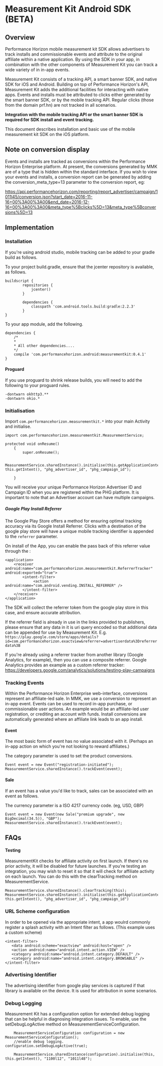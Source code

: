 # Measurement Kit Android SDK (BETA)
## Overview

Performance Horizon mobile measurement kit SDK allows advertisers to track installs and commissionable events and attribute to the original affiliate within a native application. By using the SDK in your app, in combination with the other components of Measurement Kit you can track a wide variety of in in-app events.

Measurement Kit consists of a tracking API, a smart banner SDK, and native SDK for iOS and Android.  Building on top of Performance Horizon's API, Measurement Kit adds the additional facilities for interacting with native apps.  Events and installs must be attributed to clicks either generated by the smart banner SDK, or by the mobile tracking API.  Regular clicks (those from the domain prf.hn) are not tracked in all scenarios.

__Integration with the mobile tracking API or the smart banner SDK is required for SDK install and event tracking.__

This document describes installation and basic use of the mobile measurement kit SDK on the iOS platform.

## Note on conversion display

Events and installs are tracked as conversions within the Performance Horizon Enterprise platform.  At present, the conversions generated by MMK are of a type that is hidden within the standard interface.  If you wish to view your events and installs, a conversion report can be generated by adding the conversion_meta_type=13 parameter to the conversion report, eg:

https://api.performancehorizon.com/reporting/report_advertiser/campaign/1011l45/conversion.json?start_date=2016-11-16+00%3A00%3A00&end_date=2016-12-16+00%3A00%3A00&meta_type%5Bclicks%5D=13&meta_type%5Bconversions%5D=13

## Implementation

### Installation

If you're using android studio, mobile tracking can be added to your gradle build as follows.

To your project build.gradle, ensure that the jcenter repository is available, as follows.

	buildscript {
    		repositories {
        		jcenter()
    		}

    		dependencies {
        		classpath 'com.android.tools.build:gradle:2.2.3'
    		}
	}

To your app module, add the following.

	dependencies {
	    /*
	    *
	    * All other dependencies....
	    */
	    compile 'com.performancehorizon.android:measurementkit:0.4.1'
	}

#### Proguard

If you use proguard to shrink release builds, you will need to add the following to your proguard rules.

	-dontwarn okhttp3.**
	-dontwarn okio.*

### Initialisation
Import `com.performancehorizon.measurementkit.*` into your main Activity and initialise.

	import com.performancehorizon.measurementkit.MeasurementService;

	protected void onResume()
    	{
        	super.onResume();

        	MeasurementService.sharedInstance().initialise(this.getApplicationContext(), this.getIntent(), "phg_advertiser_id", "phg_campaign_id");

    	}

You will receive your unique Performance Horizon Advertiser ID and Campaign ID when you are registered within the PHG platform. It is important to note that an Advertiser account can have multiple campaigns.

##### Google Play Install Referrer
The Google Play Store offers a method for ensuring optimal tracking accuracy via its Google Install Referrer. Clicks with a destination of the google play store will have a unique mobile tracking identifier is appended to the `referrer` parameter.

On install of the App, you can enable the pass back of this referrer value through the :

	<application>
	    <receiver android:name="com.performancehorizon.measurementkit.ReferrerTracker" android:exported="true">
	        <intent-filter>
	             <action android:name="com.android.vending.INSTALL_REFERRER" />
	        </intent-filter>
	    </receiver>
	</application>

The  SDK will collect the referrer token from the google play store in this case, and ensure accurate attribution.

If the referrer field is already in use in the links provided to publishers, please ensure that any data in it is uri query encoded so that additional data can be appended for use by Measurement Kit.  E.g. `https://play.google.com/store/apps/details?id=com.performancehorizon.exactview&referrer=advertiserdata%3Dreferrerdata%3B`

If you're already using a referrer tracker from another library (Google Analytics, for example), then you can use a composite referrer.  Google Analytics provides an example as a custom referrer tracker:
https://developers.google.com/analytics/solutions/testing-play-campaigns

### Tracking Events

Within the Performance Horizon Enterprise web-interface, conversions represent an affiliate-led sale.  In MMK, we use a conversion to represent an in-app event.  Events can be used to record in-app purchase, or commissionable user actions.  An example would be an affiliate-led user registration, or crediting an account with funds.  Install conversions are automatically generated where an affiliate link leads to an app install.

#### Event
The most basic form of event has no value associated with it. (Perhaps an in-app action on which you're not looking to reward affiliates.)

The category parameter is used to set the product conversions.

    Event event = new Event("registration-initiated");
    MeasurementService.sharedInstance().trackEvent(event);

#### Sale
If an event has a value you'd like to track, sales can be associated with an event as follows.

The currency parameter is a ISO 4217 currency code. (eg, USD, GBP)

	Event event = new Event(new Sale("premium upgrade", new BigDecimal(34.5)), "GBP");
	MeasurementService.sharedInstance().trackEvent(event);

## FAQs

#### Testing

MeasurementKit checks for affiliate activity on first launch.  If there's no prior activity, it will be disabled for future launches.  If you're testing an integration, you may wish to reset it so that it will check for affiliate activity on each launch.  You can do this with the clearTracking method on MeasurementService.

	MeasurementService.sharedInstance().clearTracking(this);
    MeasurementService.sharedInstance().initialise(this.getApplicationContext(), this.getIntent(), "phg_advertiser_id", "phg_campaign_id")

### URL Scheme configuration

In order to be opened via the appropriate intent, a app woulrd commonly register a splash activity with an Intent filter as follows.  (This example uses a custom scheme)

    <intent-filter>
       <data android:scheme="exactview" android:host="open" />
       <action android:name="android.intent.action.VIEW" />
       <category android:name="android.intent.category.DEFAULT" />
       <category android:name="android.intent.category.BROWSABLE" />
    </intent-filter>

### Advertising Identifier

 The advertising identifier from google play services is captured if that library is available on the device.  It is used for attribution in some scenarios.

### Debug Logging

Measurement Kit has a configuration option for extended debug logging that can be helpful in diagnosing integration issues. To enable, use the setDebugLogActive method on MeasurementServiceConfiguration.

        MeasurementServiceConfiguration configuration = new MeasurementServiceConfiguration();
        //enable debug logging.
	configuration.setDebugLogActive(true);
	
        MeasurementService.sharedInstance(configuration).initialise(this, this.getIntent(), "1100l12", "1011l48");
